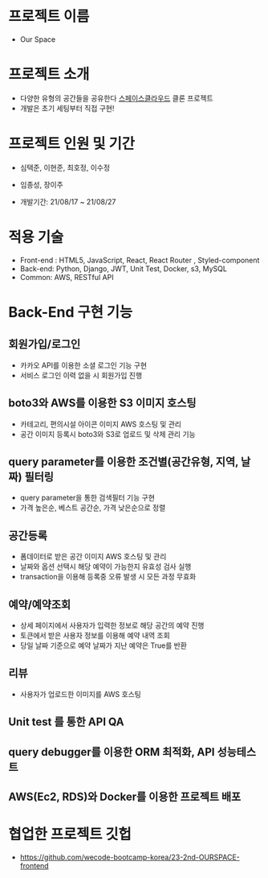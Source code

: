 # 프로젝트 이름
- Our Space

# 프로젝트 소개
- 다양한 유형의 공간들을 공유한다 [스페이스클라우드](https://www.spacecloud.kr/) 클론 프로젝트
- 개발은 초기 세팅부터 직접 구현!

# 프로젝트 인원 및 기간
- <Front-end> 심택준, 이현준, 최호정, 이수정
  
- <Back-end> 임종성, 장이주

- 개발기간: 21/08/17 ~ 21/08/27

# 적용 기술
  
- Front-end : HTML5, JavaScript, React, React Router , Styled-component
- Back-end: Python, Django, JWT, Unit Test, Docker, s3, MySQL
- Common: AWS, RESTful API
  
# Back-End 구현 기능
  
## 회원가입/로그인 
- 카카오 API를 이용한 소셜 로그인 기능 구현
- 서비스 로그인 이력 없을 시 회원가입 진행  

## boto3와 AWS를 이용한 S3 이미지 호스팅
- 카테고리, 편의시설 아이콘 이미지 AWS 호스팅 및 관리
- 공간 이미지 등록시 boto3와 S3로 업로드 및 삭제 관리 기능

## query parameter를 이용한 조건별(공간유형, 지역, 날짜) 필터링
- query parameter을 통한 검색필터 기능 구현 
- 가격 높은순, 베스트 공간순, 가격 낮은순으로 정렬

## 공간등록
- 폼데이터로 받은 공간 이미지 AWS 호스팅 및 관리
- 날짜와 옵션 선택시 해당 예약이 가능한지 유효성 검사 실행
- transaction을 이용해 등록중 오류 발생 시 모든 과정 무효화

## 예약/예약조회
- 상세 페이지에서 사용자가 입력한 정보로 해당 공간의 예약 진행
- 토큰에서 받은 사용자 정보를 이용해 예약 내역 조회
- 당일 날짜 기준으로 예약 날짜가 지난 예약은 True를 반환

## 리뷰
- 사용자가 업로드한 이미지를 AWS 호스팅

## Unit test 를 통한 API QA

## query debugger를 이용한 ORM 최적화, API 성능테스트

## AWS(Ec2, RDS)와 Docker를 이용한 프로젝트 배포


# 협업한 프로젝트 깃헙
- https://github.com/wecode-bootcamp-korea/23-2nd-OURSPACE-frontend
